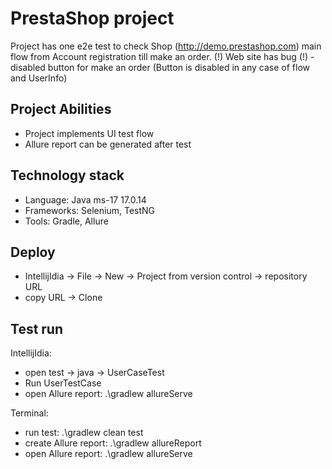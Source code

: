 # PrestaShop project

Project has one e2e test to check Shop (http://demo.prestashop.com) main flow from Account registration till make an order.
(!) Web site has bug (!) - disabled button for make an order (Button is disabled in any case of flow and UserInfo)

##  Project Abilities

- Project implements UI test flow
- Allure report can be generated after test

## Technology stack

- Language: Java ms-17 17.0.14
- Frameworks: Selenium, TestNG
- Tools: Gradle, Allure

## Deploy
- IntellijIdia -> File -> New -> Project from version control -> repository URL
- copy URL -> Clone
  
## Test run
IntellijIdia: 
- open test -> java -> UserCaseTest
- Run UserTestCase
- open Allure report: .\gradlew allureServe


Terminal:
- run test: .\gradlew clean test
- create Allure report: .\gradlew allureReport
- open Allure report: .\gradlew allureServe




